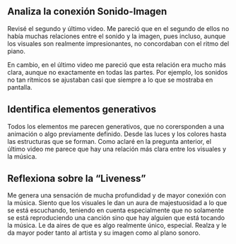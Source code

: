 ## Analiza la conexión Sonido-Imagen

Revisé el segundo y último video. Me pareció que en el segundo de ellos no había muchas relaciones entre el sonido y la imagen, pues incluso, aunque los visuales
son realmente impresionantes, no concordaban con el ritmo del piano.

En cambio, en el último video me pareció que esta relación era mucho más clara, aunque no exactamente en todas las partes. Por ejemplo, los sonidos no tan rítmicos se
ajustaban casi que siempre a lo que se mostraba en pantalla.

## Identifica elementos generativos

Todos los elementos me parecen generativos, que no corersponden a una animación o algo previamente definido. Desde las luces y los colores hasta las estructuras que
se forman. Como aclaré en la pregunta anterior, el último video me parece que hay una relación más clara entre los visuales y la música. 

## Reflexiona sobre la “Liveness”

Me genera una sensación de mucha profundidad y de mayor conexión con la música. Siento que los visuales le dan un aura de majestuosidad a lo que se está escuchando,
teniendo en cuenta especialmente que no solamente se está reproduciendo una canción sino que hay alguien que está tocando la música. Le da aires de que es algo
realmente único, especial. Realza y le da mayor poder tanto al artista y su imagen como al plano sonoro.

